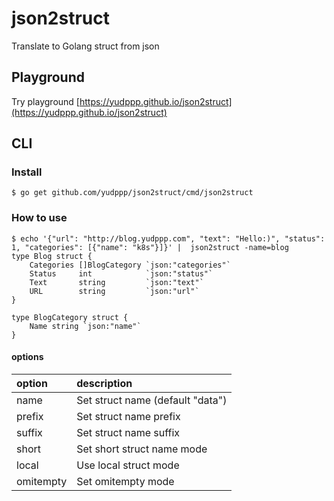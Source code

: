 # json2struct

Translate to Golang struct from json

## Playground

Try playground [https://yudppp.github.io/json2struct](https://yudppp.github.io/json2struct)

## CLI

### Install

```
$ go get github.com/yudppp/json2struct/cmd/json2struct
``` 

### How to use

```
$ echo '{"url": "http://blog.yudppp.com", "text": "Hello:)", "status": 1, "categories": [{"name": "k8s"}]}' |  json2struct -name=blog
type Blog struct {
	Categories []BlogCategory `json:"categories"`
	Status     int            `json:"status"`
	Text       string         `json:"text"`
	URL        string         `json:"url"`
}

type BlogCategory struct {
	Name string `json:"name"`
}
```

#### options

| option | description |
|:-----------|:-----------|
| name | Set struct name (default "data") |
| prefix | Set struct name prefix |
| suffix | Set struct name suffix |
| short | Set short struct name mode |
| local | Use local struct mode |
| omitempty | Set omitempty mode |
